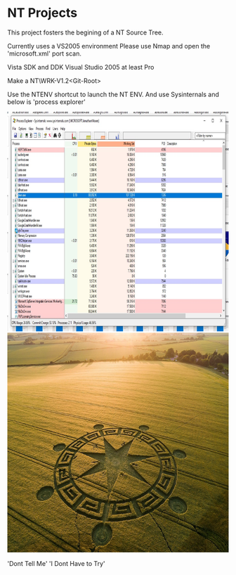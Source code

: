 # NT Projects

This project fosters the begining of a NT Source Tree.

Currently uses a VS2005 environment Please use Nmap and open the 'microsoft.xml'
port scan.

Vista SDK and DDK
Visual Studio 2005 at least Pro

Make a NT\WRK-V1.2\<Git-Root>

Use the NTENV shortcut to launch the NT ENV. And use Sysinternals and below is 'process explorer'

<img src="Images\process.jpg" width="950" height="500">
<img src="Images\crop-circles-united-kingdom01.jpg" width="950" height="500">

'Dont Tell Me'
'I Dont Have to Try'